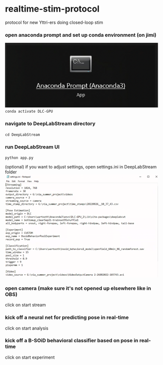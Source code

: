 # realtime-stim-protocol
protocol for new Yttri-ers doing closed-loop stim

### open anaconda prompt and set up conda environment (on jimi)
![Anaconda prompt](./figs/anaconda.png)
`conda activate DLC-GPU`

### navigate to DeepLabStream directory
`cd DeepLabStream`

### run DeepLabStream UI
`python app.py`

(optional) if you want to adjust settings, open settings.ini in DeepLabStream folder
![settings.ini](./figs/settings.png)
### open camera (make sure it's not opened up elsewhere like in OBS)
click on start stream

### kick off a neural net for predicting pose in real-time
click on start analysis

### kick off a B-SOiD behavioral classifier based on pose in real-time
click on start experiment


